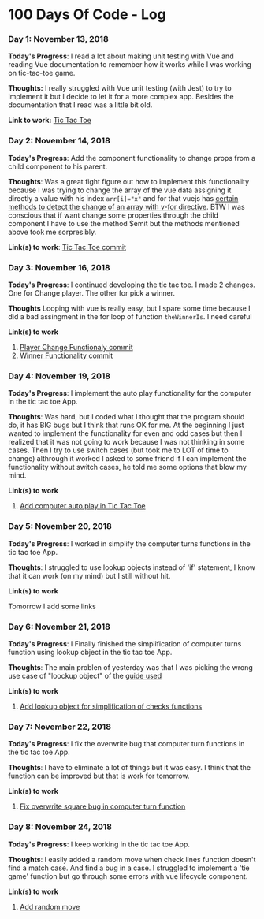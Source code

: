 # 100 Days Of Code - Log

### Day 1: November 13, 2018

**Today's Progress**: I read a lot about making unit testing with Vue and reading Vue documentation to remember how it works while I was working on tic-tac-toe game.

**Thoughts:** I really struggled with Vue unit testing (with Jest) to try to implement it but I decide to let it for a more complex app. Besides the documentation that I read was a little bit old.

**Link to work:** [Tic Tac Toe](https://github.com/100DaysOfVue/tic-tac-toe/commit/5da4662a18a405a543d044eee565ddcc4476a3b8)

### Day 2: November 14, 2018

**Today's Progress**: Add the component functionality to change props from a child component to his parent.

**Thoughts**: Was a great fight figure out how to implement this functionality because I was trying to change the array of the vue data assigning it directly a value with his index `arr[i]="x"` and for that vuejs has [certain methods to detect the change of an array with v-for directive](https://vuejs.org/v2/guide/list.html#Array-Change-Detection). BTW I was conscious that if want change some properties through the child component I have to use the method $emit but the methods mentioned above took me sorpresibly.

**Link(s) to work**: [Tic Tac Toe commit](https://github.com/100DaysOfVue/tic-tac-toe/commit/504ba6a6741767040da1a05aed4ca13faf298472)


### Day 3: November 16, 2018

**Today's Progress**: I continued developing the tic tac toe. I made 2 changes. One for Change player. The other for pick a winner.

**Thoughts** Looping with vue is really easy, but I spare some time because I did a bad assingment in the for loop of function `theWinnerIs`. I need careful

**Link(s) to work**
1. [Player Change Functionaly commit](https://www.freecodecamp.com/challenges/find-the-longest-word-in-a-string)
2. [Winner Functionality commit](https://github.com/100DaysOfVue/tic-tac-toe/commit/d2c7cae003caa99beed1b8d2ea25eebd4193d4b3)

### Day 4: November 19, 2018

**Today's Progress**: I implement the auto play functionality for the computer in the tic tac toe App.

**Thoughts**: Was hard, but I coded what I thought that the program should do, it has BIG bugs but I think that runs OK for me. At the beginning I just wanted to implement the functionality for even and odd cases but then I realized that it was not going to work because I was not thinking in some cases. Then I try to use switch cases (but took me to LOT of time to change) althrough it worked I asked to some friend if I can implement the functionality without switch cases, he told me some options that blow my mind.  

**Link(s) to work**
1. [Add computer auto play in Tic Tac Toe](https://github.com/100DaysOfVue/tic-tac-toe/commit/f49624048343f9f8919fa0a945404f0f983b1ba4)

### Day 5: November 20, 2018

**Today's Progress**: I worked in simplify the computer turns functions in the tic tac toe App.

**Thoughts**: I struggled to use lookup objects instead of 'if' statement, I know that it can work (on my mind) but I still without hit. 

**Link(s) to work**

Tomorrow I add some links

### Day 6: November 21, 2018

**Today's Progress**: I Finally finished the simplification of computer turns function using lookup object in the tic tac toe App.

**Thoughts**: The main problen of yesterday was that I was picking the wrong use case of "loockup object" of the [guide used](https://www.codereadability.com/replacing-if-statements-with-object-lookups/)

**Link(s) to work**

1. [Add lookup object for simplification of checks functions](https://github.com/100DaysOfVue/tic-tac-toe/commit/aecbb02040d058b898d85444aeda78d9594464f0)

### Day 7: November 22, 2018

**Today's Progress**: I fix the overwrite bug that computer turn functions in the tic tac toe App.

**Thoughts**: I have to eliminate a lot of things but it was easy. I think that the function can be improved but that is work for tomorrow.

**Link(s) to work**

1. [Fix overwrite square bug in computer turn function](https://github.com/100DaysOfVue/tic-tac-toe/commit/22635b36d05a0c19d3a16bc0b904492c9bef8e03)

### Day 8: November 24, 2018

**Today's Progress**: I keep working in the tic tac toe App.

**Thoughts**: I easily added a random move when check lines function doesn't find a match case. And find a bug in a case. I struggled to implement a 'tie game' function but go through some errors with vue lifecycle component.

**Link(s) to work**

1. [Add random move](https://github.com/100DaysOfVue/tic-tac-toe/commit/cab6717363e1c6a0b69c4c8384d85d8b2305fb1d)
